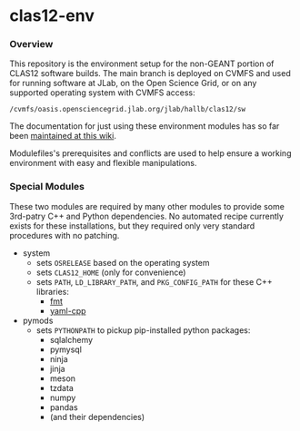 # clas12-env

### Overview
This repository is the environment setup for the non-GEANT portion of CLAS12 software builds.  The main branch is deployed on CVMFS and used for running software at JLab, on the Open Science Grid, or on any supported operating system with CVMFS access:

`/cvmfs/oasis.opensciencegrid.jlab.org/jlab/hallb/clas12/sw`

The documentation for just using these environment modules has so far been [maintained at this wiki](https://clasweb.jlab.org/wiki/index.php/CLAS12_Software_Environment_@_JLab).

Modulefiles's prerequisites and conflicts are used to help ensure a working environment with easy and flexible manipulations.

### Special Modules
These two modules are required by many other modules to provide some 3rd-patry C++ and Python dependencies.  No automated recipe currently exists for these installations, but they required only very standard procedures with no patching.
* system
  * sets `OSRELEASE` based on the operating system
  * sets `CLAS12_HOME` (only for convenience)
  * sets `PATH`, `LD_LIBRARY_PATH`, and `PKG_CONFIG_PATH` for these C++ libraries:
    * [fmt](https://github.com/fmtlib/fmt)
    * [yaml-cpp](https://github.com/jbeder/yaml-cpp)
* pymods
  * sets `PYTHONPATH` to pickup pip-installed python packages:
    * sqlalchemy
    * pymysql
    * ninja
    * jinja
    * meson
    * tzdata
    * numpy
    * pandas
    * (and their dependencies)
  


